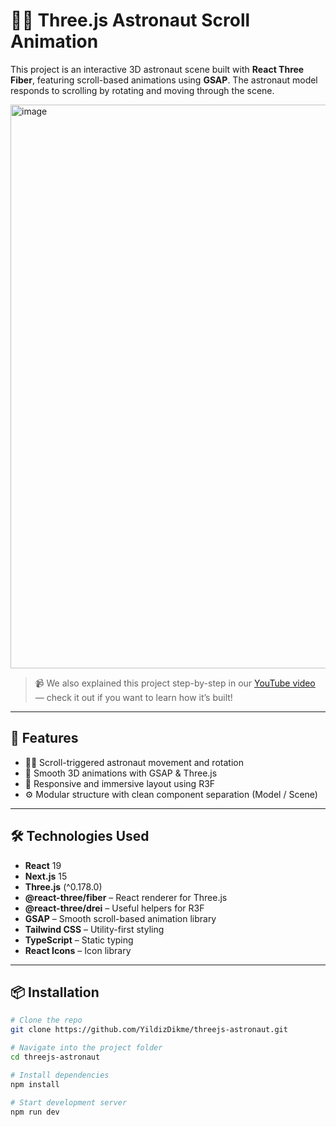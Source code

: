 # 🧑‍🚀 Three.js Astronaut Scroll Animation

This project is an interactive 3D astronaut scene built with **React Three Fiber**, featuring scroll-based animations using **GSAP**. The astronaut model responds to scrolling by rotating and moving through the scene.

<img width="1509" height="902" alt="image" src="https://github.com/user-attachments/assets/55cb3945-9bce-4fff-bbe7-3eb1e145ced5" />

> 📹 We also explained this project step-by-step in our [YouTube video](https://youtu.be/0oClapzTozc) — check it out if you want to learn how it’s built!

---

## 🚀 Features

- 🧑‍🚀 Scroll-triggered astronaut movement and rotation
- 🌌 Smooth 3D animations with GSAP & Three.js
- 🎥 Responsive and immersive layout using R3F
- ⚙️ Modular structure with clean component separation (Model / Scene)

---

## 🛠️ Technologies Used

- **React** 19
- **Next.js** 15
- **Three.js** (^0.178.0)
- **@react-three/fiber** – React renderer for Three.js
- **@react-three/drei** – Useful helpers for R3F
- **GSAP** – Smooth scroll-based animation library
- **Tailwind CSS** – Utility-first styling
- **TypeScript** – Static typing
- **React Icons** – Icon library

---

## 📦 Installation

```bash
# Clone the repo
git clone https://github.com/YildizDikme/threejs-astronaut.git

# Navigate into the project folder
cd threejs-astronaut

# Install dependencies
npm install

# Start development server
npm run dev

